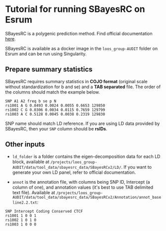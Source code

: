# Tutorial for running SBayesRC on Esrum

SBayesRC is a polygenic prediction method. Find official documentation [here](https://github.com/zhilizheng/SBayesRC).

SBayesRC is available as a docker image in the `loos_group-AUDIT` folder on Esrum and can be run using Singularity.

## Prepare summary statistics

SBayesRC requires summary statistics in **COJO format** (original scale without standardization for b and se) and a **TAB separated** file. The order of the columns should match the example below.

```
SNP A1 A2 freq b se p N
rs1001 A G 0.8493 0.0024 0.0055 0.6653 129850
rs1002 C G 0.0306 0.0034 0.0115 0.7659 129799
rs1003 A C 0.5128 0.0045 0.0038 0.2319 129830
```

SNP name should match LD reference. If you are using LD data provided by SBayesRC, then your `SNP` column should be **rsIDs**. 

## Other inputs

* `ld_folder` is a folder contains the eigen-decomposition data for each LD block, available at `/projects/loos_group-AUDIT/data/tool_data/sbayesrc_data/SBayesRCv2/LD/`. If you want to generate your own LD panel, refer to official documentation.

* `annot` is the annotation file, with columns being SNP ID, Intercept (a column of one), and annotation values (it's best to use TAB delimited text file). Available at `/projects/loos_group-AUDIT/data/tool_data/sbayesrc_data/SBayesRCv2/Annotation/annot_baseline2.2.txt`:

```{r, eval=FALSE, indent="   "}
SNP Intercept Coding Conserved CTCF
rs1001 1 0 0 1
rs1002 1 0 1 0
rs1003 1 0 0 0
```